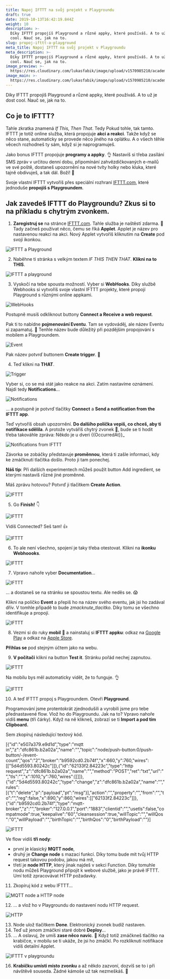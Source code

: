 ```yaml
---
title: Napoj IFTTT na svůj projekt v Playgroundu
draft: true
date: 2019-10-13T16:42:19.844Z
weight: 10
description: >-
  Díky IFTTT propojíš Playground a různé appky, které používáš. A to už je dost
  cool. Nauč se, jak na to.
slug: propoj-ifttt-a-playground
meta_title: Napoj IFTTT na svůj projekt v Playgroundu
meta_description: >-
  Díky IFTTT propojíš Playground a různé appky, které používáš. A to už je dost
  cool. Nauč se, jak na to.
image_preview: >-
  https://res.cloudinary.com/lukasfabik/image/upload/v1570985210/academy/connect-ifttt-with-your-project-with-the-playground/image19.png
image_main: >-
  https://res.cloudinary.com/lukasfabik/image/upload/v1570985210/academy/connect-ifttt-with-your-project-with-the-playground/image19.png
---
```

Díky IFTTT propojíš Playground a různé appky, které používáš. A to už je dost cool. Nauč se, jak na to.

## Co je to IFTTT?

Tahle zkratka znamená _If This, Then That_. Tedy Pokud tohle, tak tamto. IFTTT je totiž online služba, která propojuje **akci a reakci**. Takže když se něco stane, automaticky se provede něco jiného na oplátku. A o všech těhle věcech rozhodneš ty sám, když si je naprogramuješ. 

Jako bonus IFTTT propojuje **programy a appky**. 👌 Nastavíš si třeba zasílání SMS zpráv v určitou denní dobu, připomínání zahvězdičkovaných e-mailů ve své poště, dostaneš upozornění na nové tvíty holky nebo kluka, které tajně obdivuješ, a tak dál. Boží! 🤡

Svoje vlastní IFTTT vytvoříš přes speciální rozhraní [IFTTT.com](https://ifttt.com/), které jednoduše **propojíš s Playgroundem**.

## Jak zavedeš IFTTT do Playgroundu? Zkus si to na příkladu s chytrým zvonkem.

1. **Zaregistruj se** na stránce [IFTTT.com](https://ifttt.com/). Tahle služba je naštěstí zdarma. 🤑 Tady začneš používat něco, čemu se říká **Applet**. Applet je název pro nastavenou reakci na akci. Nový Applet vytvoříš kliknutím na **Create** pod svojí ikonkou.

![IFTTT a Playground](https://res.cloudinary.com/lukasfabik/image/upload/v1570985210/academy/connect-ifttt-with-your-project-with-the-playground/image18.png)

2. Naběhne ti stránka s velkým textem _IF THIS THEN THAT_. **Klikni na to THIS**. 

![IFTTT a playground](https://res.cloudinary.com/lukasfabik/image/upload/v1570985207/academy/connect-ifttt-with-your-project-with-the-playground/image13.png)

3. Vyskočí na tebe spousta možností. Vyber si **WebHooks**. Díky službě Webhooks si vytvoříš svoje vlastní IFTTT projekty, které propojí Playground s různými online appkami.

![WebHooks](https://res.cloudinary.com/lukasfabik/image/upload/v1570985204/academy/connect-ifttt-with-your-project-with-the-playground/image1.png)

Postupně musíš odkliknout buttony **Connect a Receive a web request**. 

Pak ti to nabídne **pojmenování Eventu**. Tam se vydováděj, ale název Eventu si zapamatuj. 👀 Tenhle název bude důležitý při pozdějším propojování s mobilem a Playgroundem.

![Event](https://res.cloudinary.com/lukasfabik/image/upload/v1570985205/academy/connect-ifttt-with-your-project-with-the-playground/image7.png)

Pak název potvrď buttonem **Create trigger**. 🙌

4. Teď klikni na **THAT**. 

![Trigger](https://res.cloudinary.com/lukasfabik/image/upload/v1570985207/academy/connect-ifttt-with-your-project-with-the-playground/image13.png)

Vyber si, co se má stát jako reakce na akci. Zatím nastavíme oznámení. Najdi tedy **Notifications**…

![Notifications](https://res.cloudinary.com/lukasfabik/image/upload/v1570985204/academy/connect-ifttt-with-your-project-with-the-playground/image6.png)

… a postupně je potvrď tlačítky **Connect** a **Send a notification from the IFTTT app**. 

Teď vytvoříš obsah upozornění. **Do dalšího políčka vepiš, co chceš, aby ti notifikace sdělila**. A protože vytváříš chytrý zvonek 🔔, bude se ti hodit třeba takováhle zpráva:
Někdo je u dveri {{OccurredAt}}_

![Notifications from IFTTT](https://res.cloudinary.com/lukasfabik/image/upload/v1570985209/academy/connect-ifttt-with-your-project-with-the-playground/image15.png)

Závorka se zobáčky představuje **proměnnou**, která ti zašle informaci, kdy ke zmáčknutí tlačítka došlo. Proto ji tam ponechej. 

**Náš tip**: Při dalších experimentech můžeš použít button Add ingredient, se kterými nastavíš různé jiné proměnné.

Máš zprávu hotovou? Potvrď ji tlačítkem **Create Action**.

![IFTTT](https://res.cloudinary.com/lukasfabik/image/upload/v1570985209/academy/connect-ifttt-with-your-project-with-the-playground/image9.png)

5. Go **Finish!** 👇

![IFTTT](https://res.cloudinary.com/lukasfabik/image/upload/v1570985210/academy/connect-ifttt-with-your-project-with-the-playground/image19.png)

Vidíš Connected? Seš tam! 👍

![IFTTT](https://res.cloudinary.com/lukasfabik/image/upload/v1570985207/academy/connect-ifttt-with-your-project-with-the-playground/image12.png)

6. To ale není všechno, spojení je taky třeba otestovat. Klikni na **ikonku Webhoooks**. 

![IFTTT](https://res.cloudinary.com/lukasfabik/image/upload/v1570985209/academy/connect-ifttt-with-your-project-with-the-playground/image16.png)

7. Vpravo nahoře vyber **Documentation**… 

![IFTTT](https://res.cloudinary.com/lukasfabik/image/upload/v1570985208/academy/connect-ifttt-with-your-project-with-the-playground/image14.png)

… a dostaneš se na stránku se spoustou textu. Ale neděs se. 😱

Klikni na políčko **Event** a přepiš ho na název svého eventu, jak jsi ho zadával dřív. V tomhle případě to bude _zmacknute_tlacitko_. Díky tomu se všechno identifikuje a propojí.

![IFTTT](https://res.cloudinary.com/lukasfabik/image/upload/v1570985209/academy/connect-ifttt-with-your-project-with-the-playground/image17.png)

8. Vezmi si do ruky **mobil** 📱 a nainstaluj si **IFTTT appku**: odkaz na [Google Play](https://play.google.com/store/apps/details?id=com.ifttt.ifttt&hl=cs) a odkaz na [Apple Store](https://apps.apple.com/us/app/ifttt/id660944635).

**Přihlas se** pod stejným účtem jako na webu. 

9. **V počítači** klikni na button **Test it**. Stránku pořád nechej zapnutou.

![IFTTT](https://res.cloudinary.com/lukasfabik/image/upload/v1570985209/academy/connect-ifttt-with-your-project-with-the-playground/image11.png)

Na mobilu bys měl automaticky vidět, že to funguje. 👌

![IFTTT](https://res.cloudinary.com/lukasfabik/image/upload/v1570985203/academy/connect-ifttt-with-your-project-with-the-playground/image3.png)

10. A teď IFTTT propoj s Playgroundem. Otevři **Playground**.

Programování jsme protentokrát zjednodušili a vyrobili jsme pro tebe přednastavené flow. Vlož ho do Playgroundu. Jak na to? Vpravo nahoře vidíš **menu** (tři čárky). Když na ně klikneš, zobrazí se ti **Import a pod tím Clipboard.** 

Sem zkopíruj následující textový kód. 

\[{"id":"e507a379.e9d1d","type":"mqtt in","z":"dfc861b.b2a02a","name":"","topic":"node/push-button:0/push-button/-/event-count","qos":"2","broker":"b9592cd0.2b74f","x":660,"y":760,"wires":[["5d4d5593.80242c"]]},{"id":"62133f2.84223c","type":"http request","z":"dfc861b.b2a02a","name":"","method":"POST","ret":"txt","url":"","tls":"","x":1010,"y":760,"wires":\[[]]},{"id":"5d4d5593.80242c","type":"change","z":"dfc861b.b2a02a","name":"","rules":\[{"t":"delete","p":"payload","pt":"msg"}],"action":"","property":"","from":"","to":"","reg":false,"x":890,"y":860,"wires":\[["62133f2.84223c"]]},{"id":"b9592cd0.2b74f","type":"mqtt-broker","z":"","broker":"127.0.0.1","port":"1883","clientid":"","usetls":false,"compatmode":true,"keepalive":"60","cleansession":true,"willTopic":"","willQos":"0","willPayload":"","birthTopic":"","birthQos":"0","birthPayload":""}]

![IFTTT](https://res.cloudinary.com/lukasfabik/image/upload/v1570985205/academy/connect-ifttt-with-your-project-with-the-playground/image2.png)

Ve flow vidíš **tři nody**: 

* první je klasický **MQTT node**, 
* druhý je **Change node** s mazací funkcí. Díky tomu bude mít tvůj HTTP request takovou podobu, jakou má mít, 
* třetí je **node HTTP**, který jinak najdeš v sekci Function. Díky tomuhle nodu můžeš Playground připojit k webové službě, jako je právě IFTTT. Umí totiž zpracovávat HTTP požadavky.

11. Zkopíruj kód z webu IFTTT... 

![MQTT node a HTTP node](https://res.cloudinary.com/lukasfabik/image/upload/v1570985207/academy/connect-ifttt-with-your-project-with-the-playground/image8.png)

12. … a vlož ho v Playgroundu do nastavení nodu HTTP request. 

![HTTP](https://res.cloudinary.com/lukasfabik/image/upload/v1570985207/academy/connect-ifttt-with-your-project-with-the-playground/image10.png)

13. Node ulož tlačítkem **Done**. Elektronický zvonek budiž nastaven.
14. Teď už jenom zmáčkni staré dobré **Deploy**... 
15. … A oslavuj, že umíš **zase něco navíc**. 👏 Když totiž zmáčkneš tlačítko na krabičce, v mobilu se ti ukáže, že jsi ho zmáčkl. Po rozkliknutí notifikace vidíš detailní Applet. 

![IFTTT v playgroundu](https://res.cloudinary.com/lukasfabik/image/upload/v1570985206/academy/connect-ifttt-with-your-project-with-the-playground/image4.png)

16. **Krabičku umísti místo zvonku** a až někdo zazvoní, dozvíš se to i při návštěvě souseda. Žádné kámoše už tak nezmeškáš. 👋
